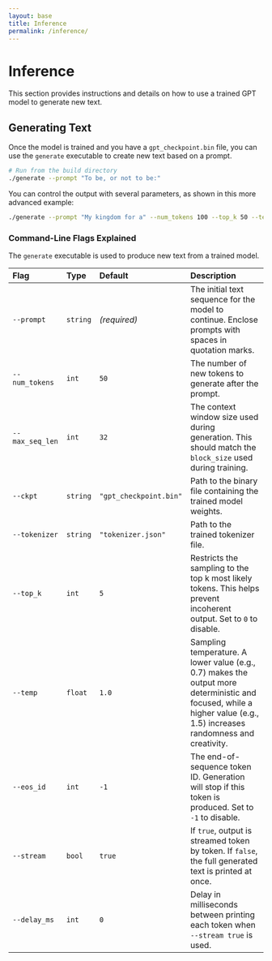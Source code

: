 ```yaml
---
layout: base
title: Inference
permalink: /inference/ 
---
```


# Inference

This section provides instructions and details on how to use a trained GPT model to generate new text.

## Generating Text

Once the model is trained and you have a `gpt_checkpoint.bin` file, you can use the `generate` executable to create new text based on a prompt.

```bash
# Run from the build directory
./generate --prompt "To be, or not to be:"
```

You can control the output with several parameters, as shown in this more advanced example:

```bash
./generate --prompt "My kingdom for a" --num_tokens 100 --top_k 50 --temp 0.8
```

### Command-Line Flags Explained

The `generate` executable is used to produce new text from a trained model.

| Flag | Type | Default | Description |
| :--- | :--- | :--- | :--- |
| `--prompt` | `string` | *(required)* | The initial text sequence for the model to continue. Enclose prompts with spaces in quotation marks. |
| `--num_tokens` | `int` | `50` | The number of new tokens to generate after the prompt. |
| `--max_seq_len` | `int` | `32` | The context window size used during generation. This should match the `block_size` used during training. |
| `--ckpt` | `string` | `"gpt_checkpoint.bin"` | Path to the binary file containing the trained model weights. |
| `--tokenizer` | `string` | `"tokenizer.json"` | Path to the trained tokenizer file. |
| `--top_k` | `int` | `5` | Restricts the sampling to the top k most likely tokens. This helps prevent incoherent output. Set to `0` to disable. |
| `--temp` | `float` | `1.0` | Sampling temperature. A lower value (e.g., 0.7) makes the output more deterministic and focused, while a higher value (e.g., 1.5) increases randomness and creativity. |
| `--eos_id` | `int` | `-1` | The end-of-sequence token ID. Generation will stop if this token is produced. Set to `-1` to disable. |
| `--stream` | `bool` | `true` | If `true`, output is streamed token by token. If `false`, the full generated text is printed at once. |
| `--delay_ms` | `int` | `0` | Delay in milliseconds between printing each token when `--stream true` is used. |